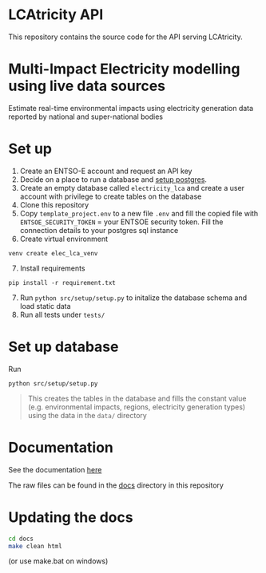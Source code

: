 LCAtricity API
===============

This repository contains the source code for the API serving LCAtricity.

# Multi-Impact Electricity modelling using live data sources
Estimate real-time environmental impacts using electricity generation data reported by national and super-national bodies

# Set up
1. Create an ENTSO-E account and request an API key
2. Decide on a place to run a database and [setup postgres](https://www.postgresql.org/docs/current/tutorial-install.html). 
3. Create an empty database called `electricity_lca` and create a user account with privilege to create tables on the database
4. Clone this repository
5. Copy `template_project.env` to a new file `.env` and fill the copied file with `ENTSOE_SECURITY_TOKEN` = your ENTSOE security token. Fill the connection details to your postgres sql instance
6. Create virtual environment
```commandline
venv create elec_lca_venv
```
7. Install requirements
```commandline
pip install -r requirement.txt
```
7. Run `python src/setup/setup.py` to initalize the database schema and load static data 
8. Run all tests under `tests/`

# Set up database
Run 
```commandline
python src/setup/setup.py
```
> This creates the tables in the database and fills the constant value (e.g. environmental impacts, regions, electricity generation types)
> using the data in the `data/` directory


# Documentation
See the documentation [here](electricity-lca.github.io)

The raw files can be found in the [docs](/docs) directory in this repository

# Updating the docs
```bash
cd docs
make clean html
```
(or use make.bat on windows)